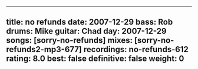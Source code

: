 
---
title: no refunds
date: 2007-12-29
bass:	Rob
drums:	Mike
guitar:	Chad
day: 2007-12-29
songs: [sorry-no-refunds]
mixes: [sorry-no-refunds2-mp3-677]
recordings: no-refunds-612
rating: 8.0
best: false
definitive: false
weight: 0
---
